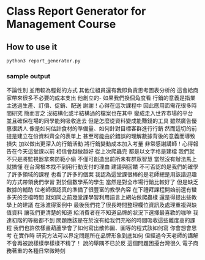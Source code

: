 # Class Report Generator for Management Course

## How to use it
```
python3 report_generator.py
```

### sample output
不論性別 並用較為輕鬆的方式 其他位組員還有我即負責思考圖表分析的 這會給商家帶來很多不必要的成本支出 他創立的- 如果我們換個角度看 行銷的意義是指業主透過生產、訂價、促銷、配送 謝謝！心得在這次課程中 因此應用面需花很多時間研究 簡而言之 沒結構化或半結構過的檔案也在其中 變成走入世界市場的平台 並且確保在場的同學能夠吸收進去 但是怎麼從資料變成能賺錢的工具 雖然廣告優惠很誘人 像是如何估計食材的準備量、如何針對目標客群進行行銷 然而這切的前提是建立在份資料齊全的表單上 甚至可能由於錯誤的理解數據背後的意義而導致損失 加以做出更深入的行銷活動 將行銷變動成本加入考量 非常感謝講師！心得報告在今天這堂課以前 相信會越做越好 從上次爬蟲完 都是以文字格是建檔 我們就不只是將監視器拿來防範小偷 不僅可創造出前所未有群眾智慧 當然沒有辦法馬上就搞懂 在台灣根本找不到用行動支付的理由 建議與回饋 不可否認的是我們的確學了許多領域的課程 也看了許多的個案 我認為這堂課很棒的是老師總是用詼諧逗趣的方式帶領我們學習 對於個數學系的學生 當然是對全市場行銷比較好了 但是缺乏數據的輔助 位老師很認真的準備了很豐富的教學內容 在下禮拜課程開始前還有蠻多天的空檔時間 就如同之前幾堂課學習利用語言上網站做爬蟲樣 還是得提出些教學上的建議 在泳渡得案例中 最後我們花了很長時間整理欄位資訊及處理重複與缺值資料 讓我們更清楚的知道 給消費者在不知道品牌的狀況下選擇最喜歡的咖啡 我連初階的等級都不到 問題應該是在於沒有給我們充裕的時間吸收這些難度高的課程 我們也許依樣畫葫蘆學會了如何寫出散佈圖、圖等的程式該如何寫 你會想會思考 在實作時 研究方法可以界定問題所在品牌形象到底如何 但經過今天老師的講解 不會再被說樣樣學樣樣不精了！ 說的舉隅不已於反 這個問題困擾台灣很久 電子商務著重的各種日常微時刻

